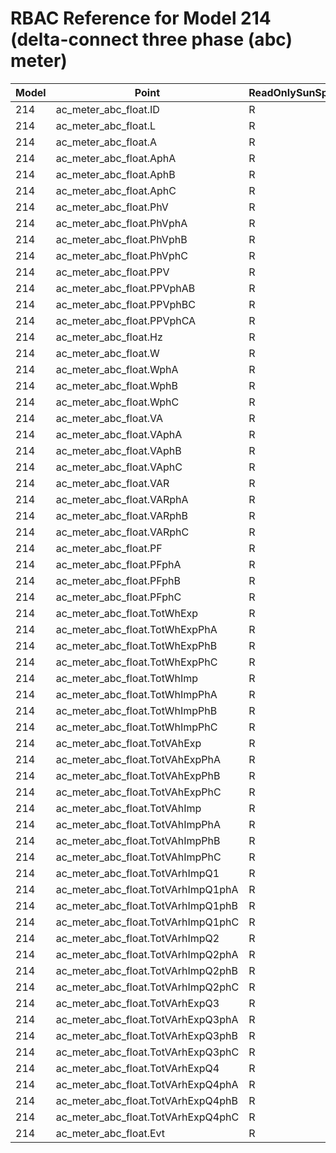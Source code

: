 # RBAC Reference for Model 214 (delta-connect three phase (abc) meter)

| Model | Point | ReadOnlySunSpec | GridServiceSunSpec | NetworkAdministratorSunSpec | SuperAdministratorSpec | 
|-------|-------|------------------|---------------------|------------------|--------------------|
| 214 | ac_meter_abc_float.ID | R | R | R | R |
| 214 | ac_meter_abc_float.L | R | R | R | R |
| 214 | ac_meter_abc_float.A | R | R | R | R |
| 214 | ac_meter_abc_float.AphA | R | R | R | R |
| 214 | ac_meter_abc_float.AphB | R | R | R | R |
| 214 | ac_meter_abc_float.AphC | R | R | R | R |
| 214 | ac_meter_abc_float.PhV | R | R | R | R |
| 214 | ac_meter_abc_float.PhVphA | R | R | R | R |
| 214 | ac_meter_abc_float.PhVphB | R | R | R | R |
| 214 | ac_meter_abc_float.PhVphC | R | R | R | R |
| 214 | ac_meter_abc_float.PPV | R | R | R | R |
| 214 | ac_meter_abc_float.PPVphAB | R | R | R | R |
| 214 | ac_meter_abc_float.PPVphBC | R | R | R | R |
| 214 | ac_meter_abc_float.PPVphCA | R | R | R | R |
| 214 | ac_meter_abc_float.Hz | R | R | R | R |
| 214 | ac_meter_abc_float.W | R | R | R | R |
| 214 | ac_meter_abc_float.WphA | R | R | R | R |
| 214 | ac_meter_abc_float.WphB | R | R | R | R |
| 214 | ac_meter_abc_float.WphC | R | R | R | R |
| 214 | ac_meter_abc_float.VA | R | R | R | R |
| 214 | ac_meter_abc_float.VAphA | R | R | R | R |
| 214 | ac_meter_abc_float.VAphB | R | R | R | R |
| 214 | ac_meter_abc_float.VAphC | R | R | R | R |
| 214 | ac_meter_abc_float.VAR | R | R | R | R |
| 214 | ac_meter_abc_float.VARphA | R | R | R | R |
| 214 | ac_meter_abc_float.VARphB | R | R | R | R |
| 214 | ac_meter_abc_float.VARphC | R | R | R | R |
| 214 | ac_meter_abc_float.PF | R | R | R | R |
| 214 | ac_meter_abc_float.PFphA | R | R | R | R |
| 214 | ac_meter_abc_float.PFphB | R | R | R | R |
| 214 | ac_meter_abc_float.PFphC | R | R | R | R |
| 214 | ac_meter_abc_float.TotWhExp | R | R | R | R |
| 214 | ac_meter_abc_float.TotWhExpPhA | R | R | R | R |
| 214 | ac_meter_abc_float.TotWhExpPhB | R | R | R | R |
| 214 | ac_meter_abc_float.TotWhExpPhC | R | R | R | R |
| 214 | ac_meter_abc_float.TotWhImp | R | R | R | R |
| 214 | ac_meter_abc_float.TotWhImpPhA | R | R | R | R |
| 214 | ac_meter_abc_float.TotWhImpPhB | R | R | R | R |
| 214 | ac_meter_abc_float.TotWhImpPhC | R | R | R | R |
| 214 | ac_meter_abc_float.TotVAhExp | R | R | R | R |
| 214 | ac_meter_abc_float.TotVAhExpPhA | R | R | R | R |
| 214 | ac_meter_abc_float.TotVAhExpPhB | R | R | R | R |
| 214 | ac_meter_abc_float.TotVAhExpPhC | R | R | R | R |
| 214 | ac_meter_abc_float.TotVAhImp | R | R | R | R |
| 214 | ac_meter_abc_float.TotVAhImpPhA | R | R | R | R |
| 214 | ac_meter_abc_float.TotVAhImpPhB | R | R | R | R |
| 214 | ac_meter_abc_float.TotVAhImpPhC | R | R | R | R |
| 214 | ac_meter_abc_float.TotVArhImpQ1 | R | R | R | R |
| 214 | ac_meter_abc_float.TotVArhImpQ1phA | R | R | R | R |
| 214 | ac_meter_abc_float.TotVArhImpQ1phB | R | R | R | R |
| 214 | ac_meter_abc_float.TotVArhImpQ1phC | R | R | R | R |
| 214 | ac_meter_abc_float.TotVArhImpQ2 | R | R | R | R |
| 214 | ac_meter_abc_float.TotVArhImpQ2phA | R | R | R | R |
| 214 | ac_meter_abc_float.TotVArhImpQ2phB | R | R | R | R |
| 214 | ac_meter_abc_float.TotVArhImpQ2phC | R | R | R | R |
| 214 | ac_meter_abc_float.TotVArhExpQ3 | R | R | R | R |
| 214 | ac_meter_abc_float.TotVArhExpQ3phA | R | R | R | R |
| 214 | ac_meter_abc_float.TotVArhExpQ3phB | R | R | R | R |
| 214 | ac_meter_abc_float.TotVArhExpQ3phC | R | R | R | R |
| 214 | ac_meter_abc_float.TotVArhExpQ4 | R | R | R | R |
| 214 | ac_meter_abc_float.TotVArhExpQ4phA | R | R | R | R |
| 214 | ac_meter_abc_float.TotVArhExpQ4phB | R | R | R | R |
| 214 | ac_meter_abc_float.TotVArhExpQ4phC | R | R | R | R |
| 214 | ac_meter_abc_float.Evt | R | R | R | R |
